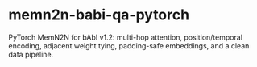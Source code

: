 # memn2n-babi-qa-pytorch
PyTorch MemN2N for bAbI v1.2: multi-hop attention, position/temporal encoding, adjacent weight tying, padding-safe embeddings, and a clean data pipeline.
